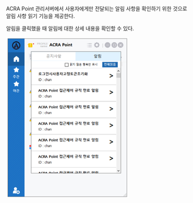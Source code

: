 ACRA Point 관리서버에서 사용자에게만 전달되는 알림 사항을 확인하기 위한 것으로 알림 사항 읽기 기능을 제공한다.

알림을 클릭했을 때 알림에 대한 상세 내용을 확인할 수 있다.

![알림](image-1.png)